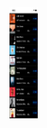 <img src="https://github.com/saicharan1312/iTunesArtists/blob/main/iTunesArtists/Assets.xcassets/Simulator%20Screen%20Shot%20-%20iPhone%2013%20Pro%20Max%20-%202024-06-12%20at%2023.22.27.png" width=50 height=200>
